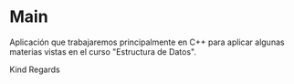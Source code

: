 # Main

Aplicación que trabajaremos principalmente en C++ para aplicar algunas materias vistas en el curso "Estructura de Datos".

Kind Regards

